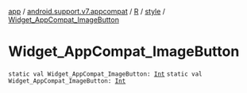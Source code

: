 [app](../../../index.md) / [android.support.v7.appcompat](../../index.md) / [R](../index.md) / [style](index.md) / [Widget_AppCompat_ImageButton](.)

# Widget_AppCompat_ImageButton

`static val Widget_AppCompat_ImageButton: `[`Int`](https://kotlinlang.org/api/latest/jvm/stdlib/kotlin/-int/index.html)
`static val Widget_AppCompat_ImageButton: `[`Int`](https://kotlinlang.org/api/latest/jvm/stdlib/kotlin/-int/index.html)
